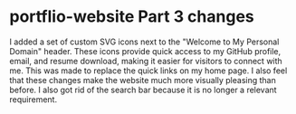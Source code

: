 # portflio-website Part 3 changes
I added a set of custom SVG icons next to the "Welcome to My Personal Domain" header. These icons provide quick access to my GitHub profile, email, and resume download, making it easier for visitors to connect with me. This was made to replace the quick links on my home page. I also feel that these changes make the website much more visually pleasing than before. I also got rid of the search bar because it is no longer a relevant requirement.
